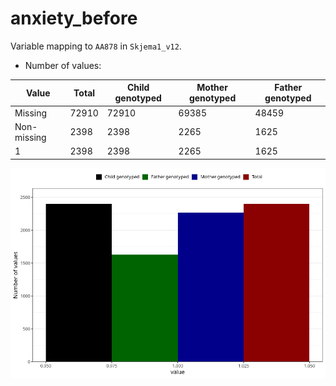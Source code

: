 # anxiety_before
Variable mapping to `AA878` in `Skjema1_v12`.
- Number of values:

| Value | Total | Child genotyped | Mother genotyped | Father genotyped |
| ----- | ----- | --------------- | ---------------- | ---------------- |
| Missing | 72910 | 72910 | 69385 | 48459 |
| Non-missing | 2398 | 2398 | 2265 | 1625 |
| 1 | 2398 | 2398 | 2265 | 1625 |



![](anxiety_before_n.png)




